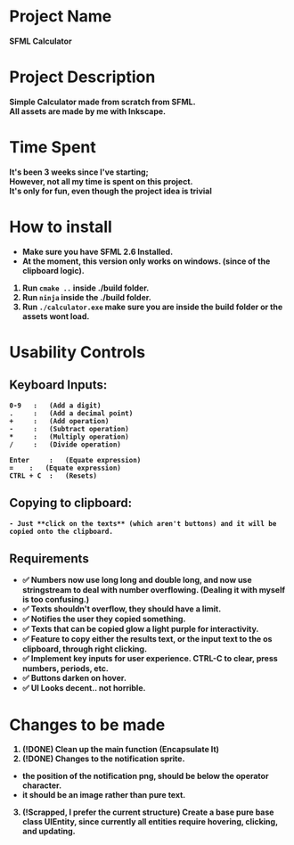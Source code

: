 # Project Name
<b>SFML Calculator<b>

# Project Description
Simple Calculator made from scratch from SFML. <br>
All assets are made by me with Inkscape.

# Time Spent
It's been 3 weeks since I've starting; <br>
However, not all my time is spent on this project. <br> 
It's only for fun, even though the project idea is trivial

# How to install
- Make sure you have SFML 2.6 Installed.
- At the moment, this version only works on windows. (since of the clipboard logic).

1. Run `cmake ..` inside ./build folder.
2. Run `ninja` inside the ./build folder.
3. Run `./calculator.exe` make sure you are inside the build folder or the assets wont load.

# Usability Controls

## Keyboard Inputs:
    0-9   :   (Add a digit)     
    .     :   (Add a decimal point)    
    +     :   (Add operation)      
    -     :   (Subtract operation)
    *     :   (Multiply operation)
    /     :   (Divide operation)
    
    Enter     :   (Equate expression)
    =    :   (Equate expression)           
    CTRL + C  :   (Resets)        

## Copying to clipboard:

    - Just **click on the texts** (which aren't buttons) and it will be copied onto the clipboard.

## Requirements
- ✅ Numbers now use long long and double long, and now use stringstream to deal with number overflowing. (Dealing it with myself is too confusing.)
- ✅ Texts shouldn't overflow, they should have a limit.
- ✅ Notifies the user they copied something.
- ✅ Texts that can be copied glow a light purple for interactivity.
- ✅ Feature to copy either the results text, or the input text to the os clipboard, through right clicking.
- ✅ Implement key inputs for user experience. CTRL-C to clear, press numbers, periods, etc.
- ✅ Buttons darken on hover.
- ✅ UI Looks decent.. not horrible.

# Changes to be made
1. (!DONE) Clean up the main function (Encapsulate It) 
2. (!DONE) Changes to the notification sprite.
  - the position of the notification png, should be below the operator character.
  - it should be an image rather than pure text.
3. (!Scrapped, I prefer the current structure) Create a base pure base class UIEntity, since currently all entities require hovering, clicking, and updating.